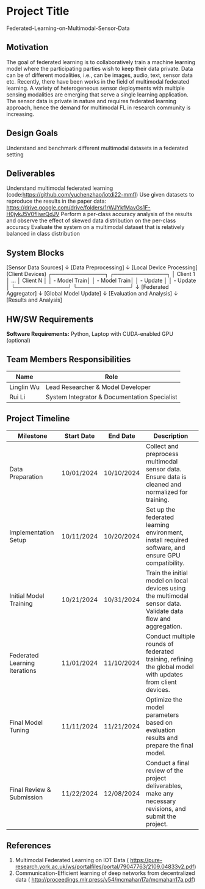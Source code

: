 # Project Title
Federated-Learning-on-Multimodal-Sensor-Data

## Motivation
The goal of federated learning is to collaboratively train a machine learning model
where the participating parties wish to keep their data private. Data can be of different modalities,
i.e., can be images, audio, text, sensor data etc. Recently, there have been works in the field of
multimodal federated learning. A variety of heterogeneous sensor deployments with multiple
sensing modalities are emerging that serve a single learning application. The sensor data is private
in nature and requires federated learning approach, hence the demand for multimodal FL in
research community is increasing.

## Design Goals
Understand and benchmark different multimodal datasets in a federated setting

## Deliverables
Understand multimodal federated learning (code:https://github.com/yuchenzhao/iotdi22-mmfl)
Use given datasets to reproduce the results in the paper data: https://drive.google.com/drive/folders/1rWJYkfMavGs1F-H0jykJ5V0fIiwrQdJV
Perform a per-class accuracy analysis of the results and observe the effect of skewed data distribution on the per-class accuracy
Evaluate the system on a multimodal dataset that is relatively balanced in class distribution

## System Blocks
   [Sensor Data Sources]
            ↓
    [Data Preprocessing]
            ↓
    [Local Device Processing]
          (Client Devices)
  ┌──────────────┐         ┌──────────────┐
  │ Client 1     │  ...    │ Client N     │
  │ - Model Train│         │ - Model Train│
  │ - Update     │         │ - Update     │
  └──────────────┘         └──────────────┘
            ↓
     [Federated Aggregator]
            ↓
       [Global Model Update]
            ↓
     [Evaluation and Analysis]
            ↓
       [Results and Analysis]


## HW/SW Requirements

**Software Requirements:**
Python, Laptop with CUDA-enabled GPU (optional)

## Team Members Responsibilities
| Name       | Role               |
|------------|---------------------|
| Linglin Wu | Lead Researcher & Model Developer  |
| Rui Li     | System Integrator & Documentation Specialist   |


## Project Timeline
| Milestone  | Start Date | End Date | Description              |
|------------|------------|----------|--------------------------|
| Data Preparation    | 10/01/2024 | 10/10/2024 | Collect and preprocess multimodal sensor data. Ensure data is cleaned and normalized for training.          |
| Implementation Setup    | 10/11/2024 | 10/20/2024 | Set up the federated learning environment, install required software, and ensure GPU compatibility.          |
| Initial Model Training    | 10/21/2024 | 10/31/2024 | Train the initial model on local devices using the multimodal sensor data. Validate data flow and aggregation.              |
| Federated Learning Iterations    | 11/01/2024 | 11/10/2024 | Conduct multiple rounds of federated training, refining the global model with updates from client devices.              |
| Final Model Tuning    | 11/11/2024 | 11/21/2024 | Optimize the model parameters based on evaluation results and prepare the final model.              |
| Final Review & Submission    | 11/22/2024 | 12/08/2024 | Conduct a final review of the project deliverables, make any necessary revisions, and submit the project.|

## References
1. Multimodal Federated Learning on IOT Data ( https://pure-research.york.ac.uk/ws/portalfiles/portal/79047763/2109.04833v2.pdf)
2. Communication-Efficient learning of deep networks from decentralized data ( http://proceedings.mlr.press/v54/mcmahan17a/mcmahan17a.pdf)
